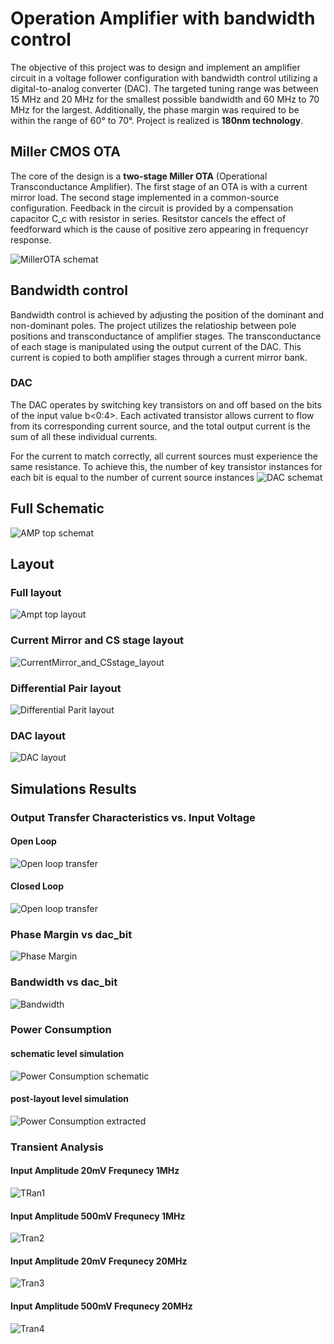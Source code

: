 # Operation Amplifier with bandwidth control
The objective of this project was to design and implement an amplifier circuit in a voltage follower configuration with bandwidth control utilizing a digital-to-analog converter (DAC). The targeted tuning range was between 15 MHz and 20 MHz for the smallest possible bandwidth and 60 MHz to 70 MHz for the largest. Additionally, the phase margin was required to be within the range of 60° to 70°. Project is realized is **180nm technology**.

## Miller CMOS OTA

The core of the design is a **two-stage Miller OTA** (Operational Transconductance Amplifier). The first stage of an OTA is with a current mirror load. The second stage implemented in a common-source configuration. Feedback  in the circuit is provided by a compensation capacitor C_c with resistor in series. Resitstor cancels the effect of feedforward which is the cause of positive zero appearing in frequencyr response.

![MillerOTA schemat](images/MillerOTA_schematic.png)

## Bandwidth control
Bandwidth control is achieved by adjusting the position of the dominant and non-dominant poles. The project utilizes the relatioship between pole positions and transconductance of amplifier stages. The transconductance of each stage is manipulated using the output current of the DAC. This current is copied to both amplifier stages through a current mirror bank.

### DAC
The DAC operates by switching key transistors on and off based on the bits of the input value b<0:4>. Each activated transistor allows current to flow from its corresponding current source, and the total output current is the sum of all these individual currents.

For the current to match correctly, all current sources must experience the same resistance. To achieve this, the number of key transistor instances for each bit is equal to the number of current source instances
![DAC schemat](images/DAC_Schematic.png)

## Full Schematic
![AMP top schemat](images/AmpTop_schematic.png)

## Layout
### Full layout
![Ampt top layout](images/AmpTop_layout.png)

### Current Mirror and CS stage layout
![CurrentMirror_and_CSstage_layout](images/CurrentMirror_and_CSstage_layout.png)

### Differential Pair layout
![Differential Parit layout](images/DiffPair_layout.png)

### DAC layout
![DAC layout](images/DAC_layout.png)

## Simulations Results

### Output Transfer Characteristics vs. Input Voltage

#### Open Loop
![Open loop transfer](images/simulations/OpenLoop.jpg)
#### Closed Loop
![Open loop transfer](images/simulations/ClosedLoop.jpg)

### Phase Margin vs dac_bit
![Phase Margin](images/simulations/PhaseMargin.jpg)

### Bandwidth vs dac_bit
![Bandwidth](images/simulations/Bandwidth_vs_DACbit.jpg)

### Power Consumption

#### schematic level simulation
![Power Consumption schematic](images/simulations/PowerConsumption.jpg)
#### post-layout level simulation
![Power Consumption extracted](images/simulations/PowerConsumption_postlayout.jpg)

### Transient Analysis

#### Input Amplitude 20mV Frequnecy 1MHz
![TRan1](images/simulations/Tran1.jpg)
#### Input Amplitude 500mV Frequnecy 1MHz
![Tran2](images/simulations/tran2.jpg)
#### Input Amplitude 20mV Frequnecy 20MHz
![Tran3](images/simulations/tran3.jpg)
#### Input Amplitude 500mV Frequnecy 20MHz
![Tran4](images/simulations/tran4.jpg)







